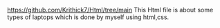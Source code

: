 https://github.com/Krithick7/Html/tree/main 
This Html file is about some types of laptops which is done by myself using html,css.

